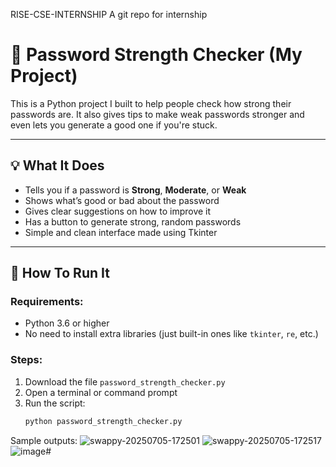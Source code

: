  RISE-CSE-INTERNSHIP
A git repo for internship 
# 🔐 Password Strength Checker (My Project)

This is a Python project I built to help people check how strong their passwords are. It also gives tips to make weak passwords stronger and even lets you generate a good one if you're stuck.

---

## 💡 What It Does

- Tells you if a password is **Strong**, **Moderate**, or **Weak**
- Shows what’s good or bad about the password
- Gives clear suggestions on how to improve it
- Has a button to generate strong, random passwords
- Simple and clean interface made using Tkinter

---

## 🚀 How To Run It

### Requirements:
- Python 3.6 or higher
- No need to install extra libraries (just built-in ones like `tkinter`, `re`, etc.)

### Steps:
1. Download the file `password_strength_checker.py`
2. Open a terminal or command prompt
3. Run the script:
   ```bash
   python password_strength_checker.py


Sample outputs:
![swappy-20250705-172501](https://github.com/user-attachments/assets/4f02dc83-6347-4b83-a2fc-69bea48c0d2d)
![swappy-20250705-172517](https://github.com/user-attachments/assets/e4eec9ab-ffda-46d7-9042-200b815bfb6d)
![image](https://github.com/user-attachments/assets/1b8e5f2a-64c7-4e06-91d3-049d60b79e54)#




















